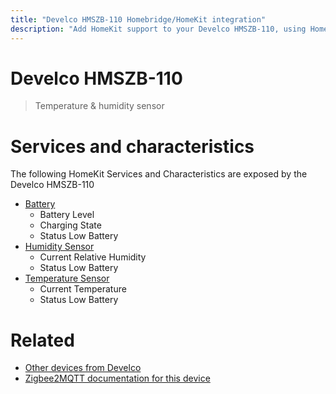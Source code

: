 ```yaml
---
title: "Develco HMSZB-110 Homebridge/HomeKit integration"
description: "Add HomeKit support to your Develco HMSZB-110, using Homebridge, Zigbee2MQTT and homebridge-z2m."
---
```

<!---
This file has been GENERATED using src/docgen/docgen.ts
DO NOT EDIT THIS FILE MANUALLY!
-->
# Develco HMSZB-110
> Temperature & humidity sensor


# Services and characteristics
The following HomeKit Services and Characteristics are exposed by
the Develco HMSZB-110

* [Battery](../../battery.md)
  * Battery Level
  * Charging State
  * Status Low Battery
* [Humidity Sensor](../../sensors.md)
  * Current Relative Humidity
  * Status Low Battery
* [Temperature Sensor](../../sensors.md)
  * Current Temperature
  * Status Low Battery


# Related
* [Other devices from Develco](../index.md#develco)
* [Zigbee2MQTT documentation for this device](https://www.zigbee2mqtt.io/devices/HMSZB-110.html)